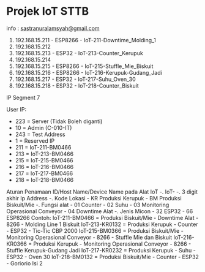 # Projek IoT STTB
info : sastranuralamsyah@gmail.com


1. 192.168.15.211 - ESP8266 - IoT-211-Downtime_Molding_1
2. 192.168.15.212
3. 192.168.15.213 - ESP32 - IoT-213-Counter_Kerupuk
4. 192.168.15.214
5. 192.168.15.215 - ESP8266	- IoT-215-Stuffle_Mie_Biskuit
6. 192.168.15.216 - ESP8266 - IoT-216-Kerupuk-Gudang_Jadi
7. 192.168.15.217 - ESP32 - IoT-217-Suhu_Oven_30
8. 192.168.15.218 - ESP32 - IoT-218-Counter_Biskuit

IP Segment 7

User IP:
- 223	= Server (Tidak Boleh diganti)
- 10	= Admin (C-010-IT)
- 243	= Test Address
- 1		= Reserved IP
- 211	= IoT-211-BM0466
- 213	= IoT-213-BM0466
- 215	= IoT-215-BM0466
- 216	= IoT-216-BM0466
- 217	= IoT-217-BM0466
- 218	= IoT-218-BM0466

Aturan Penamaan ID/Host Name/Device Name pada Alat IoT
-. IoT-
-. 3 digit akhir Ip Address
-. Kode Lokasi
	- KR Produksi Kerupuk
	- BM Produksi Biskuit/Mie
-. Fungsi alat
	- 01 Counter
	- 02 Suhu
	- 03 Monitoring Operasional Conveyor
	- 04 Downtime Alat
-. Jenis Micon
	- 32 ESP32
	- 66 ESP8266
Contoh:
IoT-211-BM0466 = Produksi Biskuit/Mie - Downtime Alat - 8266 - Molding Line 1 Biskuit
IoT-213-KR0132 = Produksi Kerupuk - Counter - ESP32 - Tic-Tic CBP 2000
IoT-215-BM0366 = Produksi Biskuit/Mie - Monitoring Operasional Conveyor - 8266 - Stuffle Mie dan Biskuit
IoT-216-KR0366 = Produksi Kerupuk - Monitoring Operasional Conveyor - 8266 - Stuffle Kerupuk-Gudang Jadi
IoT-217-KR0232 = Produksi Kerupuk - Suhu - ESP32 - Oven 30
IoT-218-BM0132 = Produksi Biskuit/Mie - Counter - ESP32 - Goriorio Isi 2

